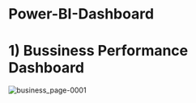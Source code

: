 # Power-BI-Dashboard

# 1) Bussiness Performance Dashboard
![business_page-0001](https://github.com/nidhiy7/Power-BI-Interview-Question-Fresher/assets/80893000/29cd5311-08eb-4dc1-a21f-d6aaa6f9c271)
